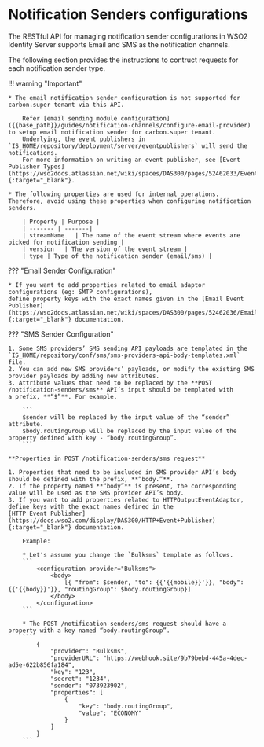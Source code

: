 # Notification Senders configurations

The RESTful API for managing notification sender configurations in WSO2 Identity Server supports Email and SMS as the notification channels.

The following section provides the instructions to contruct requests for each notification sender type.<br>

!!! warning "Important"

    * The email notification sender configuration is not supported for carbon.super tenant via this API.

        Refer [email sending module configuration]({{base_path}}/guides/notification-channels/configure-email-provider) to setup email notification sender for carbon.super tenant.
        Underlying, the event publishers in `IS_HOME/repository/deployment/server/eventpublishers` will send the notifications.
        For more information on writing an event publisher, see [Event Publisher Types](https://wso2docs.atlassian.net/wiki/spaces/DAS300/pages/52462033/Event+Publisher+Types){:target="_blank"}.

    * The following properties are used for internal operations. Therefore, avoid using these properties when configuring notification senders.

        | Property | Purpose |
        | ------- | -------|
        | streamName   | The name of the event stream where events are picked for notification sending |
        | version   | The version of the event stream |
        | type | Type of the notification sender (email/sms) |

??? "Email Sender Configuration"

    * If you want to add properties related to email adaptor configurations (eg: SMTP configurations),
    define property keys with the exact names given in the [Email Event Publisher](https://wso2docs.atlassian.net/wiki/spaces/DAS300/pages/52462036/Email+Event+Publisher){:target="_blank"} documentation. 

??? "SMS Sender Configuration"

    1. Some SMS providers’ SMS sending API payloads are templated in the 
    `IS_HOME/repository/conf/sms/sms-providers-api-body-templates.xml` file.
    2. You can add new SMS providers’ payloads, or modify the existing SMS provider payloads by adding new attributes.
    3. Attribute values that need to be replaced by the **POST /notification-senders/sms** API’s input should be templated with 
    a prefix, **“$”**. For example,
        
        ```
        $sender will be replaced by the input value of the “sender” attribute.
        $body.routingGroup will be replaced by the input value of the property defined with key - “body.routingGroup”.
        ```

    **Properties in POST /notification-senders/sms request**

    1. Properties that need to be included in SMS provider API’s body should be defined with the prefix, **”body.”**.
    2. If the property named **“body”** is present, the corresponding value will be used as the SMS provider API’s body.
    3. If you want to add properties related to HTTPOutputEventAdaptor, define keys with the exact names defined in the 
    [HTTP Event Publisher](https://docs.wso2.com/display/DAS300/HTTP+Event+Publisher){:target="_blank"} documentation.

        Example:

        * Let's assume you change the `Bulksms` template as follows.
        ```
            <configuration provider="Bulksms">
                <body>
                    [{ "from": $sender, "to": {{'{{mobile}}'}}, "body": {{'{{body}}'}}, "routingGroup": $body.routingGroup}]
                </body>
            </configuration>
        ```

        * The POST /notification-senders/sms request should have a property with a key named “body.routingGroup”.
        ```
            {
                "provider": "Bulksms",
                "providerURL": "https://webhook.site/9b79bebd-445a-4dec-ad5e-622b856fa184",
                "key": "123",
                "secret": "1234",
                "sender": "073923902",
                "properties": [
                    {
                        "key": "body.routingGroup",
                        "value": "ECONOMY"
                    }
                ]
            }
        ```